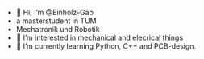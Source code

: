 - 👋 Hi, I’m @Einholz-Gao
- a masterstudent in TUM
- Mechatronik und Robotik
- 👀 I’m interested in mechanical and elecrical things
- 🌱 I’m currently learning Python, C++ and PCB-design.

<!---
Einholz-Gao/Einholz-Gao is a ✨ special ✨ repository because its `README.md` (this file) appears on your GitHub profile.
You can click the Preview link to take a look at your changes.
--->
